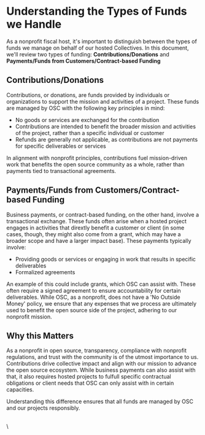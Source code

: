 # Understanding the Types of Funds we Handle

As a nonprofit fiscal host, it's important to distinguish between the types of funds we manage on behalf of our hosted Collectives. In this document, we'll review two types of funding: **Contributions/Donations** and **Payments/Funds from Customers/Contract-based Funding**

## Contributions/Donations

Contributions, or donations, are funds provided by individuals or organizations to support the mission and activities of a project. These funds are managed by OSC with the following key principles in mind:

* No goods or services are exchanged for the contribution
* Contributions are intended to benefit the broader mission and activities of the project, rather than a specific individual or customer
* Refunds are generally not applicable, as contributions are not payments for specific deliverables or services

In alignment with nonprofit principles, contributions fuel mission-driven work that benefits the open source community as a whole, rather than payments tied to transactional agreements.



## **Payments/Funds from Customers/Contract-based Funding**

Business payments, or contract-based funding, on the other hand, involve a transactional exchange. These funds often arise when a hosted project engages in activities that dirextly benefit a customer or client (in some cases, though, they might also come from a grant, which may have a broader scope and have a larger impact base). These payments typically involve:

* Providing goods or services or engaging in work that results in specific deliverables
* Formalized agreements

An example of this could include grants, which OSC can assist with. These often require a signed agreement to ensure accountability for certain deliverables. While OSC, as a nonprofit, does not have a 'No Outside Money' policy, we ensure that any expenses that we process are ultimately used to benefit the open source side of the project, adhering to our nonprofit mission.

## Why this Matters

As a nonprofit in open source, transparency, compliance with nonprofit regulations, and trust with the community is of the utmost importance to us. Contributions drive collective impact and align with our mission to advance the open source ecosystem. While business payments can also assist with that, it also requires hosted projects to fulfull specific contractual obligations or client needs that OSC can only assist with in certain capacities.

Understanding this difference ensures that all funds are managed by OSC and our projects responsibly.&#x20;

\
\




